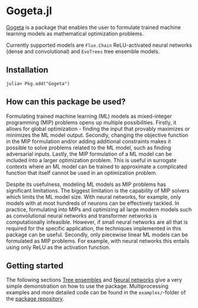 # Gogeta.jl

[Gogeta](https://gamma-opt.github.io/Gogeta.jl/) is a package that enables the user to formulate trained machine learning models as mathematical optimization problems.

Currently supported models are `Flux.Chain` ReLU-activated neural networks (dense and convolutional) and `EvoTrees` tree ensemble models.

## Installation
```julia-repl
julia> Pkg.add("Gogeta")
```

## How can this package be used?

Formulating trained machine learning (ML) models as mixed-integer programming (MIP) problems opens up multiple possibilities. Firstly, it allows for global optimization - finding the input that provably maximizes or minimizes the ML model output. Secondly, changing the objective function in the MIP formulation and/or adding additional constraints makes it possible to solve problems related to the ML model, such as finding adversarial inputs. Lastly, the MIP formulation of a ML model can be included into a larger optimization problem. This is useful in surrogate contexts where an ML model can be trained to approximate a complicated function that itself cannot be used in an optimization problem.

Despite its usefulness, modeling ML models as MIP problems has significant limitations. The biggest limitation is the capability of MIP solvers which limits the ML model size.  With neural networks, for example, only models with at most hundreds of neurons can be effectively tackled. In practice, formulating into MIPs and optimizing all large modern models such as convolutional neural networks and transformer networks is computationally infeasible. However, if small neural networks are all that is required for the specific application, the techniques implemented in this package can be useful. Secondly, only piecewise linear ML models can be formulated as MIP problems. For example, with neural networks this entails using only ReLU as the activation function.

## Getting started

The following sections [Tree ensembles](tree_ensembles.md) and [Neural networks](neural_networks.md) give a very simple demonstration on how to use the package. 
Multiprocessing examples and more detailed code can be found in the `examples/`-folder of the [package repository](https://github.com/gamma-opt/Gogeta.jl).